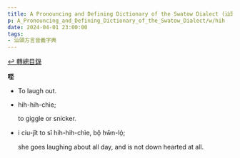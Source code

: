 ```yaml
---
title: A Pronouncing and Defining Dictionary of the Swatow Dialect (汕頭方言音義字典) / hih
p: A_Pronouncing_and_Defining_Dictionary_of_the_Swatow_Dialect/w/hih
date: 2024-04-01 23:00:00
tags: 
- 汕頭方言音義字典
---
```


[↩️ 轉總目錄](/A_Pronouncing_and_Defining_Dictionary_of_the_Swatow_Dialect)


**咥**
- To laugh out.

- hih-hih-chìe;

  to giggle or snicker.

- i ciu-jît to sĭ hih-hih-chìe, bô̤ hŵn-ló̤;

  she goes laughing about all day, and is not down hearted at all.